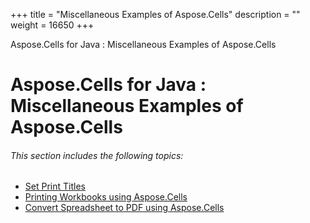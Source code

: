+++
title = "Miscellaneous Examples of Aspose.Cells" 
description = "" 
weight = 16650 
+++

Aspose.Cells for Java : Miscellaneous Examples of Aspose.Cells  

# Aspose.Cells for Java : Miscellaneous Examples of Aspose.Cells


###### This section includes the following topics:

*   [Set Print Titles](https://docs2.aspose.com/cells/java/plugins/asposecellsjavaforapachepoiss-hssfandxssf/asposecellsfeaturesmissinginapachepoiss-hssfandxssf/miscellaneousexamplesofasposecells/set+print+titles)
*   [Printing Workbooks using Aspose.Cells](https://docs2.aspose.com/cells/java/plugins/asposecellsjavaforapachepoiss-hssfandxssf/asposecellsfeaturesmissinginapachepoiss-hssfandxssf/miscellaneousexamplesofasposecells/printing+workbooks+using+aspose.cells)
*   [Convert Spreadsheet to PDF using Aspose.Cells](https://docs2.aspose.com/cells/java/plugins/asposecellsjavaforapachepoiss-hssfandxssf/asposecellsfeaturesmissinginapachepoiss-hssfandxssf/miscellaneousexamplesofasposecells/convert+spreadsheet+to+pdf+using+aspose.cells)

